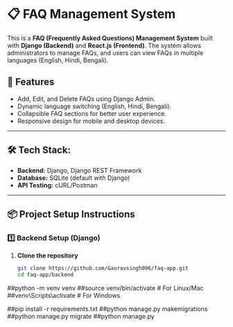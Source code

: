 # 📋 FAQ Management System

This is a **FAQ (Frequently Asked Questions) Management System** built with **Django (Backend)** and **React.js (Frontend)**. The system allows administrators to manage FAQs, and users can view FAQs in multiple languages (English, Hindi, Bengali).

## 🚀 Features
- Add, Edit, and Delete FAQs using Django Admin.
- Dynamic language switching (English, Hindi, Bengali).
- Collapsible FAQ sections for better user experience.
- Responsive design for mobile and desktop devices.

---

## 🛠️ Tech Stack:
- **Backend:** Django, Django REST Framework
- **Database:** SQLite (default with Django)
- **API Testing:** cURL/Postman  

---

## 📦 Project Setup Instructions

### 1️⃣ Backend Setup (Django)

1. **Clone the repository**  
   ```bash
   git clone https://github.com/Gauravsingh096/faq-app.git
   cd faq-app/backend

##python -m venv venv
##source venv/bin/activate  # For Linux/Mac
##venv\Scripts\activate     # For Windows

##pip install -r requirements.txt
##python manage.py makemigrations
##python manage.py migrate
##python manage.py
